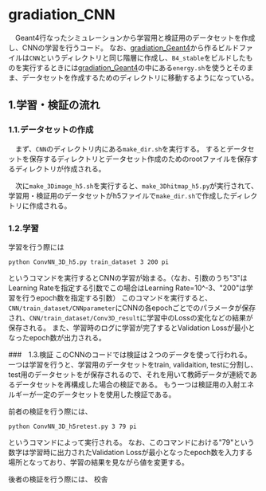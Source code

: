 # gradiation_CNN
　Geant4行なったシミュレーションから学習用と検証用のデータセットを作成し、CNNの学習を行うコード。
なお、[gradiation_Geant4](https://github.com/SmallForestk/gradiation_Geant4)から作るビルドファイルは`CNN`というディレクトリと同じ階層に作成し、`B4_stable`をビルドしたものを実行するときには[gradiation_Geant4](https://github.com/SmallForestk/gradiation_Geant4)の中にある`energy.sh`を使うとそのまま、データセットを作成するためのディレクトリに移動するようになっている。
 
## 1.学習・検証の流れ
### 1.1.データセットの作成
　まず、`CNN`のディレクトリ内にある`make_dir.sh`を実行する。
するとデータセットを保存するディレクトリとデータセット作成のためのrootファイルを保存するディレクトリが作成される。

　次に`make_3Dimage_h5.sh`を実行すると、`make_3Dhitmap_h5.py`が実行されて、学習用・検証用のデータセットがh5ファイルで`make_dir.sh`で作成したディレクトリに作成される。
 
### 1.2.学習
学習を行う際には
```
python ConvNN_3D_h5.py train_dataset 3 200 pi
```
というコマンドを実行するとCNNの学習が始まる。（なお、引数のうち"3"はLearning Rateを指定する引数でこの場合はLearning Rate=10^-3、"200"は学習を行うepoch数を指定する引数）
このコマンドを実行すると、`CNN/train_dataset/CNNparameter`にCNNの各epochごとでのパラメータが保存され、`CNN/train_dataset/Conv3D_result`に学習中のLossの変化などの結果が保存される。
また、学習時のログに学習が完了するとValidation Lossが最小となったepoch数が出力される。

###　1.3.検証
このCNNのコードでは検証は２つのデータを使って行われる。
一つは学習を行うと、学習用のデータセットをtrain, validaition, testに分割し、test用のデータセットをが保存されるので、それを用いて教師データが連続であるデータセットを再構成した場合の検証である。
もう一つは検証用の入射エネルギーが一定のデータセットを使用した検証である。

前者の検証を行う際には、
```
python ConvNN_3D_h5retest.py 3 79 pi
```
というコマンドによって実行される。
なお、このコマンドにおける"79"という数字は学習時に出力されたValidation Lossが最小となったepoch数を入力する場所となっており、学習の結果を見ながら値を変更する。

後者の検証を行う際には、
校舎
